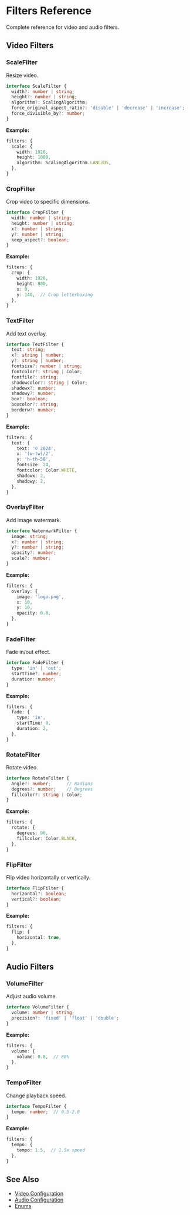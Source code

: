 # Filters Reference

Complete reference for video and audio filters.

## Video Filters

### ScaleFilter

Resize video.

```typescript
interface ScaleFilter {
  width?: number | string;
  height?: number | string;
  algorithm?: ScalingAlgorithm;
  force_original_aspect_ratio?: 'disable' | 'decrease' | 'increase';
  force_divisible_by?: number;
}
```

**Example:**

```typescript
filters: {
  scale: {
    width: 1920,
    height: 1080,
    algorithm: ScalingAlgorithm.LANCZOS,
  },
}
```

### CropFilter

Crop video to specific dimensions.

```typescript
interface CropFilter {
  width: number | string;
  height: number | string;
  x?: number | string;
  y?: number | string;
  keep_aspect?: boolean;
}
```

**Example:**

```typescript
filters: {
  crop: {
    width: 1920,
    height: 800,
    x: 0,
    y: 140,  // Crop letterboxing
  },
}
```

### TextFilter

Add text overlay.

```typescript
interface TextFilter {
  text: string;
  x?: string | number;
  y?: string | number;
  fontsize?: number | string;
  fontcolor?: string | Color;
  fontfile?: string;
  shadowcolor?: string | Color;
  shadowx?: number;
  shadowy?: number;
  box?: boolean;
  boxcolor?: string;
  borderw?: number;
}
```

**Example:**

```typescript
filters: {
  text: {
    text: '© 2024',
    x: '(w-tw)/2',
    y: 'h-th-50',
    fontsize: 24,
    fontcolor: Color.WHITE,
    shadowx: 2,
    shadowy: 2,
  },
}
```

### OverlayFilter

Add image watermark.

```typescript
interface WatermarkFilter {
  image: string;
  x?: number | string;
  y?: number | string;
  opacity?: number;
  scale?: number;
}
```

**Example:**

```typescript
filters: {
  overlay: {
    image: 'logo.png',
    x: 10,
    y: 10,
    opacity: 0.8,
  },
}
```

### FadeFilter

Fade in/out effect.

```typescript
interface FadeFilter {
  type: 'in' | 'out';
  startTime?: number;
  duration: number;
}
```

**Example:**

```typescript
filters: {
  fade: {
    type: 'in',
    startTime: 0,
    duration: 2,
  },
}
```

### RotateFilter

Rotate video.

```typescript
interface RotateFilter {
  angle?: number;      // Radians
  degrees?: number;    // Degrees
  fillcolor?: string | Color;
}
```

**Example:**

```typescript
filters: {
  rotate: {
    degrees: 90,
    fillcolor: Color.BLACK,
  },
}
```

### FlipFilter

Flip video horizontally or vertically.

```typescript
interface FlipFilter {
  horizontal?: boolean;
  vertical?: boolean;
}
```

**Example:**

```typescript
filters: {
  flip: {
    horizontal: true,
  },
}
```

## Audio Filters

### VolumeFilter

Adjust audio volume.

```typescript
interface VolumeFilter {
  volume: number | string;
  precision?: 'fixed' | 'float' | 'double';
}
```

**Example:**

```typescript
filters: {
  volume: {
    volume: 0.8,  // 80%
  },
}
```

### TempoFilter

Change playback speed.

```typescript
interface TempoFilter {
  tempo: number;  // 0.5-2.0
}
```

**Example:**

```typescript
filters: {
  tempo: {
    tempo: 1.5,  // 1.5x speed
  },
}
```

## See Also

- [Video Configuration](/api/video-config)
- [Audio Configuration](/api/audio-config)
- [Enums](/api/enums)

